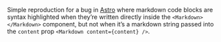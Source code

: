 Simple reproduction for a bug in [Astro](snowpackjs/astro) where markdown code blocks are syntax highlighted when they’re written directly inside the `<Markdown></Markdown>` component, but not when it’s a markdown string passed into the `content` prop `<Markdown content={content} />`.
